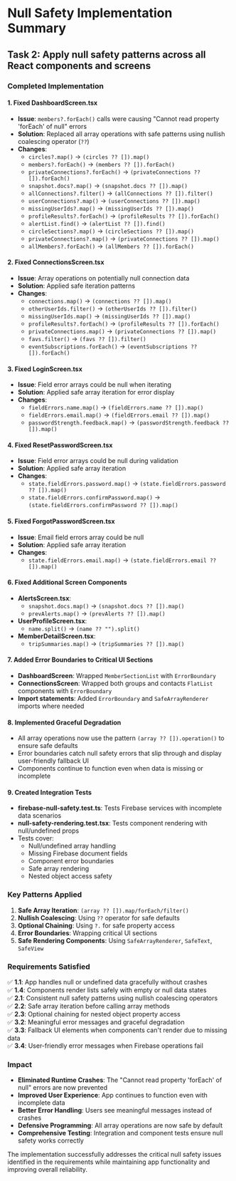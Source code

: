 # Null Safety Implementation Summary

## Task 2: Apply null safety patterns across all React components and screens

### Completed Implementation

#### 1. Fixed DashboardScreen.tsx
- **Issue**: `members?.forEach()` calls were causing "Cannot read property 'forEach' of null" errors
- **Solution**: Replaced all array operations with safe patterns using nullish coalescing operator (`??`)
- **Changes**:
  - `circles?.map()` → `(circles ?? []).map()`
  - `members?.forEach()` → `(members ?? []).forEach()`
  - `privateConnections?.forEach()` → `(privateConnections ?? []).forEach()`
  - `snapshot.docs?.map()` → `(snapshot.docs ?? []).map()`
  - `allConnections?.filter()` → `(allConnections ?? []).filter()`
  - `userConnections?.map()` → `(userConnections ?? []).map()`
  - `missingUserIds?.map()` → `(missingUserIds ?? []).map()`
  - `profileResults?.forEach()` → `(profileResults ?? []).forEach()`
  - `alertList.find()` → `(alertList ?? []).find()`
  - `circleSections?.map()` → `(circleSections ?? []).map()`
  - `privateConnections?.map()` → `(privateConnections ?? []).map()`
  - `allMembers?.forEach()` → `(allMembers ?? []).forEach()`

#### 2. Fixed ConnectionsScreen.tsx
- **Issue**: Array operations on potentially null connection data
- **Solution**: Applied safe iteration patterns
- **Changes**:
  - `connections.map()` → `(connections ?? []).map()`
  - `otherUserIds.filter()` → `(otherUserIds ?? []).filter()`
  - `missingUserIds.map()` → `(missingUserIds ?? []).map()`
  - `profileResults?.forEach()` → `(profileResults ?? []).forEach()`
  - `privateConnections.map()` → `(privateConnections ?? []).map()`
  - `favs.filter()` → `(favs ?? []).filter()`
  - `eventSubscriptions.forEach()` → `(eventSubscriptions ?? []).forEach()`

#### 3. Fixed LoginScreen.tsx
- **Issue**: Field error arrays could be null when iterating
- **Solution**: Applied safe array iteration for error display
- **Changes**:
  - `fieldErrors.name.map()` → `(fieldErrors.name ?? []).map()`
  - `fieldErrors.email.map()` → `(fieldErrors.email ?? []).map()`
  - `passwordStrength.feedback.map()` → `(passwordStrength.feedback ?? []).map()`

#### 4. Fixed ResetPasswordScreen.tsx
- **Issue**: Field error arrays could be null during validation
- **Solution**: Applied safe array iteration
- **Changes**:
  - `state.fieldErrors.password.map()` → `(state.fieldErrors.password ?? []).map()`
  - `state.fieldErrors.confirmPassword.map()` → `(state.fieldErrors.confirmPassword ?? []).map()`

#### 5. Fixed ForgotPasswordScreen.tsx
- **Issue**: Email field errors array could be null
- **Solution**: Applied safe array iteration
- **Changes**:
  - `state.fieldErrors.email.map()` → `(state.fieldErrors.email ?? []).map()`

#### 6. Fixed Additional Screen Components
- **AlertsScreen.tsx**:
  - `snapshot.docs.map()` → `(snapshot.docs ?? []).map()`
  - `prevAlerts.map()` → `(prevAlerts ?? []).map()`
- **UserProfileScreen.tsx**:
  - `name.split()` → `(name ?? "").split()`
- **MemberDetailScreen.tsx**:
  - `tripSummaries.map()` → `(tripSummaries ?? []).map()`

#### 7. Added Error Boundaries to Critical UI Sections
- **DashboardScreen**: Wrapped `MemberSectionList` with `ErrorBoundary`
- **ConnectionsScreen**: Wrapped both groups and contacts `FlatList` components with `ErrorBoundary`
- **Import statements**: Added `ErrorBoundary` and `SafeArrayRenderer` imports where needed

#### 8. Implemented Graceful Degradation
- All array operations now use the pattern `(array ?? []).operation()` to ensure safe defaults
- Error boundaries catch null safety errors that slip through and display user-friendly fallback UI
- Components continue to function even when data is missing or incomplete

#### 9. Created Integration Tests
- **firebase-null-safety.test.ts**: Tests Firebase services with incomplete data scenarios
- **null-safety-rendering.test.tsx**: Tests component rendering with null/undefined props
- Tests cover:
  - Null/undefined array handling
  - Missing Firebase document fields
  - Component error boundaries
  - Safe array rendering
  - Nested object access safety

### Key Patterns Applied

1. **Safe Array Iteration**: `(array ?? []).map/forEach/filter()`
2. **Nullish Coalescing**: Using `??` operator for safe defaults
3. **Optional Chaining**: Using `?.` for safe property access
4. **Error Boundaries**: Wrapping critical UI sections
5. **Safe Rendering Components**: Using `SafeArrayRenderer`, `SafeText`, `SafeView`

### Requirements Satisfied

✅ **1.1**: App handles null or undefined data gracefully without crashes  
✅ **1.4**: Components render lists safely with empty or null data states  
✅ **2.1**: Consistent null safety patterns using nullish coalescing operators  
✅ **2.2**: Safe array iteration before calling array methods  
✅ **2.3**: Optional chaining for nested object property access  
✅ **3.2**: Meaningful error messages and graceful degradation  
✅ **3.3**: Fallback UI elements when components can't render due to missing data  
✅ **3.4**: User-friendly error messages when Firebase operations fail  

### Impact

- **Eliminated Runtime Crashes**: The "Cannot read property 'forEach' of null" errors are now prevented
- **Improved User Experience**: App continues to function even with incomplete data
- **Better Error Handling**: Users see meaningful messages instead of crashes
- **Defensive Programming**: All array operations are now safe by default
- **Comprehensive Testing**: Integration and component tests ensure null safety works correctly

The implementation successfully addresses the critical null safety issues identified in the requirements while maintaining app functionality and improving overall reliability.
